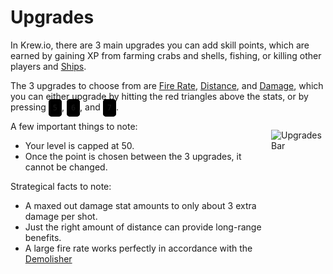 # Upgrades

In Krew.io, there are 3 main upgrades you can add skill points, which are earned by gaining XP from farming crabs and shells, fishing, or killing other players and [Ships](ships.md).

The 3 upgrades to choose from are [Fire Rate](firerate.md), [Distance](distance.md), and [Damage](damage.md), which you can either upgrade by hitting the red triangles above the stats, or by pressing <code style = "background-color: #000; border: 2px solid #000; border-radius: 5px; padding: 5px;">5</code>, <code style = "background-color: #000; border: 2px solid #000; border-radius: 5px; padding: 5px;">6</code>, and <code style = "background-color: #000; border: 2px solid #000; border-radius: 5px; padding: 5px;">7</code>.

<div style="display: flex;">
<div style = "float: left;">
A few important things to note:

 - Your level is capped at 50.
 - Once the point is chosen between the 3 upgrades, it cannot be changed.

Strategical facts to note:

 - A maxed out damage stat amounts to only about 3 extra damage per shot.
 - Just the right amount of distance can provide long-range benefits.
 - A large fire rate works perfectly in accordance with the [Demolisher](/items/cannon/demolisher.md)
</div>

![Upgrades Bar](https://cdn.discordapp.com/attachments/257163738258472960/796683795000066058/latest.png)